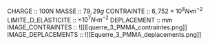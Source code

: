 CHARGE :: 100N
MASSE :: $79,29g$ 
CONTRAINTE :: $6,752\times 10^{8}N\centerdot m^{-2}$ 
LIMITE_D_ELASTICITE :: $\times 10^{7}N\centerdot m^{-2}$
DEPLACEMENT :: $mm$
IMAGE_CONTRAINTES :: ![[Equerre_3_PMMA_contraintes.png]]
IMAGE_DEPLACEMENTS :: ![[Equerre_3_PMMA_deplacements.png]]